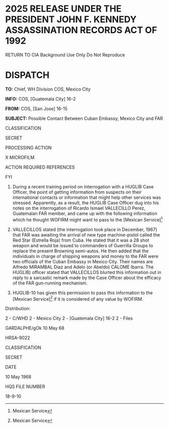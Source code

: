 # 2025 RELEASE UNDER THE PRESIDENT JOHN F. KENNEDY ASSASSINATION RECORDS ACT OF 1992

RETURN TO CIA
Background Use Only
Do Not Reproduce

# DISPATCH

**TO:** Chief, WH Division COS, Mexico City

**INFO:** COS, [Guatemala City] 16-2

**FROM:** COS, [San Jose] 16-15

**SUBJECT:** Possible Contact Between Cuban Embassy, Mexico City and FAR

CLASSIFICATION

SECRET

PROCESSING ACTION

X MICROFILM

ACTION REQUIRED REFERENCES

FYI

1. During a recent training period on interrogation with a HUGLIB Case Officer, the point of getting information from suspects on their international contacts or information that might help other services was stressed. Apparently, as a result, the HUGLIB Case Officer dug into his notes on the interrogation of Ricardo Ismael VALLECILLO Perez, Guatemalan FAR member, and came up with the following information which he thought WOFIRM might want to pass to the [Mexican Service][^1]

2. VALLECILLOS stated (the interrogation took place in December, 1967) that FAR was awaiting the arrival of new type machine-pistol called the Red Star (Estrella Roja) from Cuba. He stated that it was a 28 shot weapon and would be issued to commanders of Guerrilla Groups to replace the present Browning semi-autos. He then added that the individuals in charge of shipping weapons and money to the FAR were two officials of the Cuban Embassy in Mexico City. Their names are Alfredo MIRAMBAL Diaz and Adelo (or Abeldo) CALOME Ibarra. The HUGLIB) officer stated that VALLECILLOS blurted this information out in reply to a sarcastic remark made by the Case Officer about the efficacy of the FAR gun-running mechanism.

3. HUGLIB-10 has given this permission to pass this information to the [Mexican Service][^1] if it is considered of any value by WOFIRM.

Distribution:

2 - C/WHD
2 - Mexico City
2 - [Guatemala City] 16-2
2 - Files

GARDALPHE/gOk
10 May 68

HRSA-9022

CLASSIFICATION

SECRET

DATE

10 May 1968

HQS FILE NUMBER

18-9-10

[^1]: Mexican Service
